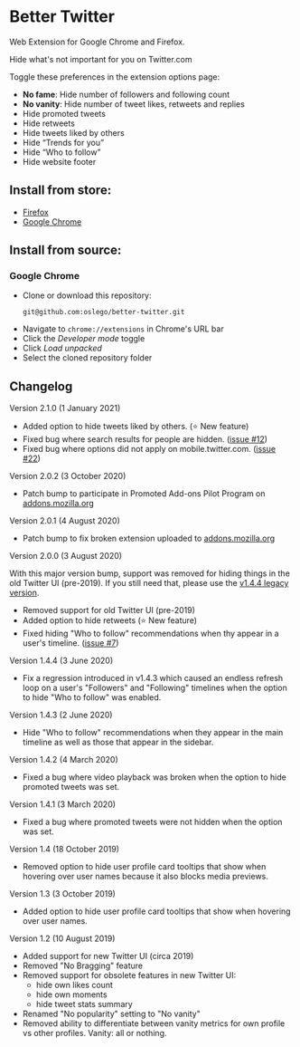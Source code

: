 # Better Twitter

Web Extension for Google Chrome and Firefox.

Hide what's not important for you on Twitter.com

Toggle these preferences in the extension options page:

- **No fame**: Hide number of followers and following count
- **No vanity**: Hide number of tweet likes, retweets and replies
- Hide promoted tweets
- Hide retweets
- Hide tweets liked by others
- Hide “Trends for you”
- Hide “Who to follow”
- Hide website footer

## Install from store:

- [Firefox](https://addons.mozilla.org/en-US/firefox/addon/better-twitter-extension)
- [Google Chrome](https://chrome.google.com/webstore/detail/better-twitter/illmpnnkeobcgnnjghammeohfjpjoljp)

## Install from source:

### Google Chrome
- Clone or download this repository:
  ```
  git@github.com:oslego/better-twitter.git
  ```
- Navigate to `chrome://extensions` in Chrome's URL bar
- Click the _Developer mode_ toggle
- Click _Load unpacked_
- Select the cloned repository folder


## Changelog
Version 2.1.0 (1 January 2021)
- Added option to hide tweets liked by others. (⭐️ New feature)
- Fixed bug where search results for people are hidden. ([issue #12](https://github.com/oslego/better-twitter/issues/12))
- Fixed bug where options did not apply on mobile.twitter.com. ([issue #22](https://github.com/oslego/better-twitter/issues/22))

Version 2.0.2 (3 October 2020)
- Patch bump to participate in Promoted Add-ons Pilot Program on [addons.mozilla.org](https://addons.mozilla.org/en-US/firefox/addon/better-twitter-extension)

Version 2.0.1 (4 August 2020)
- Patch bump to fix broken extension uploaded to [addons.mozilla.org](https://addons.mozilla.org/en-US/firefox/addon/better-twitter-extension)

Version 2.0.0 (3 August 2020)

With this major version bump, support was removed for hiding things in the old Twitter UI (pre-2019).
If you still need that, please use the [v1.4.4 legacy version](https://github.com/oslego/better-twitter/releases/tag/v1.4.4).

- Removed support for old Twitter UI (pre-2019)
- Added option to hide retweets (⭐️ New feature)
- Fixed hiding "Who to follow" recommendations when thy appear in a user's timeline. ([issue #7](https://github.com/oslego/better-twitter/issues/7))

Version 1.4.4 (3 June 2020)

- Fix a regression introduced in v1.4.3 which caused an endless refresh loop on a user's "Followers" and "Following" timelines when the option to hide "Who to follow" was enabled.

Version 1.4.3 (2 June 2020)

- Hide "Who to follow" recommendations when they appear in the main timeline as well as those that appear in the sidebar.

Version 1.4.2 (4 March 2020)

- Fixed a bug where video playback was broken when the option to hide promoted tweets was set.

Version 1.4.1 (3 March 2020)

- Fixed a bug where promoted tweets were not hidden when the option was set.

Version 1.4 (18 October 2019)

- Removed option to hide user profile card tooltips that show when hovering over user names because it also blocks media previews.

Version 1.3 (3 October 2019)

- Added option to hide user profile card tooltips that show when hovering over user names.

Version 1.2 (10 August 2019)
- Added support for new Twitter UI (circa 2019)
- Removed "No Bragging" feature
- Removed support for obsolete features in new Twitter UI:
  - hide own likes count
  - hide own moments
  - hide tweet stats summary
- Renamed "No popularity" setting to "No vanity"
- Removed ability to differentiate between vanity metrics for own profile vs other profiles. Vanity: all or nothing.
